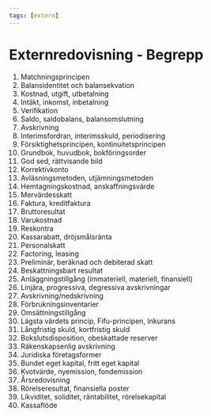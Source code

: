 ```yaml
---
tags: [extern]
---
```

# Externredovisning - Begrepp

1) Matchningsprincipen  
2) Balansidentitet och balansekvation  
3) Kostnad, utgift, utbetalning  
4) Intäkt, inkomst, inbetalning  
5) Verifikation  
6) Saldo, saldobalans, balansomslutning  
7) Avskrivning  
8) Interimsfordran, interimsskuld, periodisering  
9) Försiktighetsprincipen, kontinuitetsprincipen  
10) Grundbok, huvudbok, bokföringsorder  
11) God sed, rättvisande bild  
12) Korrektivkonto  
13) Avläsningsmetoden, utjämningsmetoden  
14) Hemtagningskostnad, anskaffningsvärde  
15) Mervärdesskatt  
16) Faktura, kreditfaktura  
17) Bruttoresultat  
18) Varukostnad  
19) Reskontra  
20) Kassarabatt, dröjsmålsränta  
21) Personalskatt  
22) Factoring, leasing  
23) Preliminär, beräknad och debiterad skatt  
24) Beskattningsbart resultat  
25) Anläggningstillgång (immateriell, materiell, finansiell)  
26) Linjära, progressiva, degressiva avskrivningar  
27) Avskrivning/nedskrivning  
28) Förbrukningsinventarier  
29) Omsättningstillgång  
30) Lägsta värdets princip, Fifu-principen, Inkurans  
31) Långfristig skuld, kortfristig skuld  
32) Bokslutsdisposition, obeskattade reserver  
33) Räkenskapsenlig avskrivning  
34) Juridiska företagsformer  
35) Bundet eget kapital, fritt eget kapital  
36) Kvotvärde, nyemission, fondemission  
37) Årsredovisning  
38) Rörelseresultat, finansiella poster  
39) Likviditet, soliditet, räntabilitet, rörelsekapital  
40) Kassaflöde